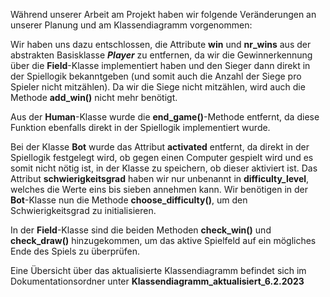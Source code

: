 Während unserer Arbeit am Projekt haben wir folgende Veränderungen an unserer Planung und am Klassendiagramm vorgenommen:

Wir haben uns dazu entschlossen, die Attribute **win** und **nr_wins** aus der abstrakten Basisklasse ***Player*** zu entfernen, da wir die Gewinnerkennung über die **Field**-Klasse implementiert haben und den Sieger dann direkt in der Spiellogik bekanntgeben (und somit auch die Anzahl der Siege pro Spieler nicht mitzählen).
Da wir die Siege nicht mitzählen, wird auch die Methode **add_win()** nicht mehr benötigt.

Aus der **Human**-Klasse wurde die **end_game()**-Methode entfernt, da diese Funktion ebenfalls direkt in der Spiellogik implementiert wurde.

Bei der Klasse **Bot** wurde das Attribut **activated** entfernt, da direkt in der Spiellogik festgelegt wird, ob gegen einen Computer gespielt wird und es somit nicht nötig ist, in der Klasse zu speichern, ob dieser aktiviert ist. Das Attribut **schwierigkeitsgrad** haben wir nur unbenannt in **difficulty_level**, welches die Werte eins bis sieben annehmen kann.
Wir benötigen in der **Bot**-Klasse nun die Methode **choose_difficulty()**, um den Schwierigkeitsgrad zu initialisieren.

In der **Field**-Klasse sind die beiden Methoden **check_win()** und **check_draw()** hinzugekommen, um das aktive Spielfeld auf ein mögliches Ende des Spiels zu überprüfen.

Eine Übersicht über das aktualisierte Klassendiagramm befindet sich im Dokumentationsordner unter **Klassendiagramm_aktualisiert_6.2.2023**

